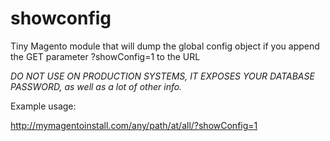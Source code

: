 # showconfig
Tiny Magento module that will dump the global config object if you 
append the GET parameter ?showConfig=1 to the URL

*DO NOT USE ON PRODUCTION SYSTEMS, IT EXPOSES YOUR DATABASE PASSWORD, as well as a lot of other info.*

Example usage:

http://mymagentoinstall.com/any/path/at/all/?showConfig=1
